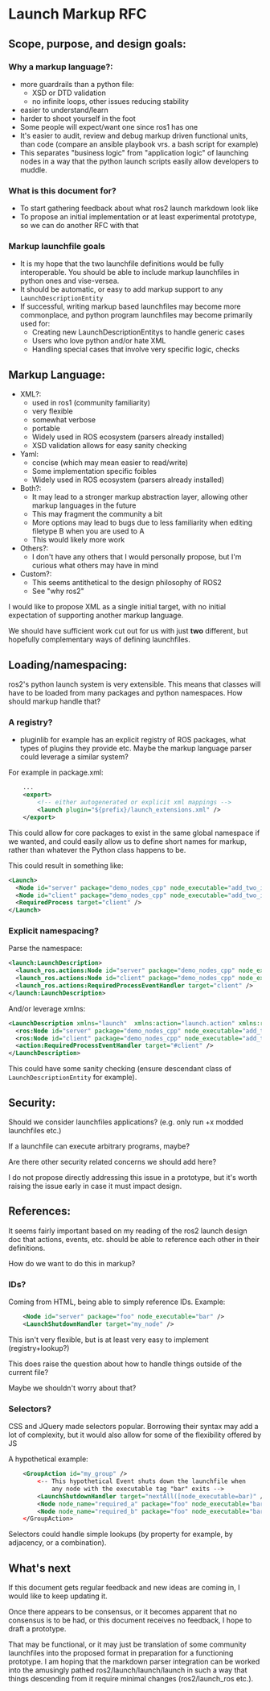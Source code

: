 # Launch Markup RFC

## Scope, purpose, and design goals:

### Why a markup language?:

- more guardrails than a python file:
    - XSD or DTD validation
    - no infinite loops, other issues reducing stability
- easier to understand/learn
- harder to shoot yourself in the foot
- Some people will expect/want one since ros1 has one
- It's easier to audit, review and debug markup driven functional units, than code (compare an ansible playbook vrs. a bash script for example)
- This separates "business logic" from "application logic" of launching nodes in a way that the python launch scripts easily allow developers to muddle.

### What is this document for?
- To start gathering feedback about what ros2 launch markdown look like
- To propose an initial implementation or at least experimental prototype, so we can do another RFC with that

### Markup launchfile goals
- It is my hope that the two launchfile definitions would be fully interoperable. You should be able to include markup launchfiles in python ones and vise-versea.
- It should be automatic, or easy to add markup support to any `LaunchDescriptionEntity`
- If successful, writing markup based launchfiles may become more commonplace, and python program launchfiles may become primarily used for:
    - Creating new LaunchDescriptionEntitys to handle generic cases
    - Users who love python and/or hate XML
    - Handling special cases that involve very specific logic, checks

## Markup Language:
- XML?:
    - used in ros1 (community familiarity)
    - very flexible
    - somewhat verbose
    - portable 
    - Widely used in ROS ecosystem (parsers already installed)
    - XSD validation allows for easy sanity checking
- Yaml:
    - concise (which may mean easier to read/write)
    - Some implementation specific foibles
    - Widely used in ROS ecosystem (parsers already installed)
- Both?:
    - It may lead to a stronger markup abstraction layer, allowing other markup languages in the future 
    - This may fragment the community a bit
    - More options may lead to bugs due to less familiarity when editing filetype B when you are used to A
    - This would likely more work
- Others?:
    - I don't have any others that I would personally propose, but I'm curious what others may have in mind
- Custom?:
    - This seems antithetical to the design philosophy of ROS2
    - See "why ros2" 

I would like to propose XML as a single initial target, with no initial expectation of supporting another markup language.

We should have sufficient work cut out for us with just **two** different, but hopefully complementary ways of defining launchfiles.

## Loading/namespacing:
ros2's python launch system is very extensible.
This means that classes will have to be loaded from many packages and python namespaces. How should markup handle that?

### A registry?
- pluginlib for example has an explicit registry of ROS packages, what types of plugins they provide etc. Maybe the markup language parser could leverage a similar system?

For example in package.xml:
```xml
    ...
    <export>
        <!-- either autogenerated or explicit xml mappings -->
        <launch plugin="${prefix}/launch_extensions.xml" />
    </export>
```

This could allow for core packages to exist in the same global namespace if we wanted, and could easily allow us to define short names for markup, rather than whatever the Python class happens to be. 

This could result in something like:
```xml
<Launch>
  <Node id="server" package="demo_nodes_cpp" node_executable="add_two_ints_server" output="screen" />
  <Node id="client" package="demo_nodes_cpp" node_executable="add_two_ints_client" output="screen" />
  <RequiredProcess target="client" />
</Launch>
```

### Explicit namespacing?

Parse the namespace:

```xml
<launch:LaunchDescription>
  <launch_ros.actions:Node id="server" package="demo_nodes_cpp" node_executable="add_two_ints_server" output="screen" />
  <launch_ros.actions:Node id="client" package="demo_nodes_cpp" node_executable="add_two_ints_client" output="screen" />
  <launch_ros.actions:RequiredProcessEventHandler target="client" />
</launch:LaunchDescription>
```

And/or leverage xmlns:

```xml
<LaunchDescription xmlns="launch"  xmlns:action="launch.action" xmlns:ros="launch_ros.action">
  <ros:Node id="server" package="demo_nodes_cpp" node_executable="add_two_ints_server" output="screen" />
  <ros:Node id="client" package="demo_nodes_cpp" node_executable="add_two_ints_client" output="screen" />
  <action:RequiredProcessEventHandler target="#client" />
</LaunchDescription>
```

This could have some sanity checking (ensure descendant class of `LaunchDescriptionEntity` for example).


## Security:
Should we consider launchfiles applications? (e.g. only run +x modded launchfiles etc.)

If a launchfile can execute arbitrary programs, maybe?

Are there other security related concerns we should add here?

I do not propose directly addressing this issue in a prototype, but it's worth raising the issue early in case it must impact design.

## References:
It seems fairly important based on my reading of the ros2 launch design doc that actions, events, etc. should be able to reference each other in their definitions.

How do we want to do this in markup?

### IDs?
Coming from HTML, being able to simply reference IDs.
Example:

```xml
    <Node id="server" package="foo" node_executable="bar" />
    <LaunchShutdownHandler target="my_node" />
```

This isn't very flexible, but is at least very easy to implement (registry+lookup?)

This does raise the question about how to handle things outside of the current file?

Maybe we shouldn't worry about that?

### Selectors?
CSS and JQuery made selectors popular. Borrowing their syntax may add a lot of complexity, but it would also allow for some of the flexibility offered by JS

A hypothetical example:

```xml
    <GroupAction id="my_group" />
        <-- This hypothetical Event shuts down the launchfile when
            any node with the executable tag "bar" exits -->
        <LaunchShutdownHandler target="nextAll([node_executable=bar)" />
        <Node node_name="required_a" package="foo" node_executable="bar" />
        <Node node_name="required_b" package="foo" node_executable="bar" />
    </GroupAction>
```

Selectors could handle simple lookups (by property for example, by adjacency, or a combination).

## What's next

If this document gets regular feedback and new ideas are coming in, I would like to keep updating it.

Once there appears to be consensus, or it becomes apparent that no consensus is to be had, or this document receives no feedback, I hope to draft a prototype.

That may be functional, or it may just be translation of some community launchfiles into the proposed format in preparation for a functioning prototype. I am hoping that the markdown parser integration can be worked into the amusingly pathed ros2/launch/launch/launch in such a way that things descending from it require minimal changes (ros2/launch_ros etc.).
